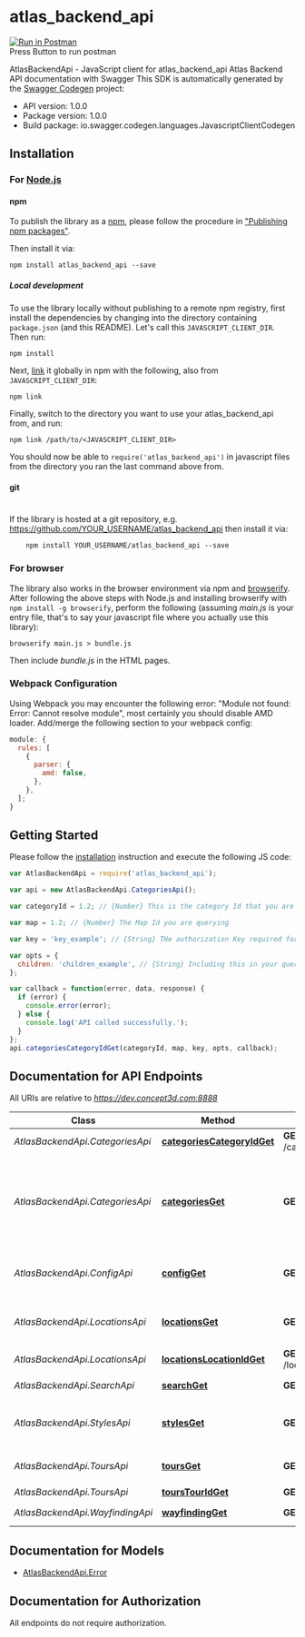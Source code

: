 # atlas_backend_api

[![Run in Postman](https://run.pstmn.io/button.svg)](https://app.getpostman.com/run-collection/d626f5955e9a0e52d3c0)
</br>Press Button to run postman

AtlasBackendApi - JavaScript client for atlas_backend_api
Atlas Backend API documentation with Swagger
This SDK is automatically generated by the [Swagger Codegen](https://github.com/swagger-api/swagger-codegen) project:

- API version: 1.0.0
- Package version: 1.0.0
- Build package: io.swagger.codegen.languages.JavascriptClientCodegen

## Installation

### For [Node.js](https://nodejs.org/)

#### npm

To publish the library as a [npm](https://www.npmjs.com/),
please follow the procedure in ["Publishing npm packages"](https://docs.npmjs.com/getting-started/publishing-npm-packages).

Then install it via:

```shell
npm install atlas_backend_api --save
```

##### Local development

To use the library locally without publishing to a remote npm registry, first install the dependencies by changing
into the directory containing `package.json` (and this README). Let's call this `JAVASCRIPT_CLIENT_DIR`. Then run:

```shell
npm install
```

Next, [link](https://docs.npmjs.com/cli/link) it globally in npm with the following, also from `JAVASCRIPT_CLIENT_DIR`:

```shell
npm link
```

Finally, switch to the directory you want to use your atlas_backend_api from, and run:

```shell
npm link /path/to/<JAVASCRIPT_CLIENT_DIR>
```

You should now be able to `require('atlas_backend_api')` in javascript files from the directory you ran the last
command above from.

#### git

#

If the library is hosted at a git repository, e.g.
https://github.com/YOUR_USERNAME/atlas_backend_api
then install it via:

```shell
    npm install YOUR_USERNAME/atlas_backend_api --save
```

### For browser

The library also works in the browser environment via npm and [browserify](http://browserify.org/). After following
the above steps with Node.js and installing browserify with `npm install -g browserify`,
perform the following (assuming _main.js_ is your entry file, that's to say your javascript file where you actually
use this library):

```shell
browserify main.js > bundle.js
```

Then include _bundle.js_ in the HTML pages.

### Webpack Configuration

Using Webpack you may encounter the following error: "Module not found: Error:
Cannot resolve module", most certainly you should disable AMD loader. Add/merge
the following section to your webpack config:

```javascript
module: {
  rules: [
    {
      parser: {
        amd: false,
      },
    },
  ];
}
```

## Getting Started

Please follow the [installation](#installation) instruction and execute the following JS code:

```javascript
var AtlasBackendApi = require('atlas_backend_api');

var api = new AtlasBackendApi.CategoriesApi();

var categoryId = 1.2; // {Number} This is the category Id that you are asking information about

var map = 1.2; // {Number} The Map Id you are querying

var key = 'key_example'; // {String} THe authorization Key required for use by the Map.

var opts = {
  children: 'children_example', // {String} Including this in your query will return the list of children categories and locations under the queried category.
};

var callback = function(error, data, response) {
  if (error) {
    console.error(error);
  } else {
    console.log('API called successfully.');
  }
};
api.categoriesCategoryIdGet(categoryId, map, key, opts, callback);
```

## Documentation for API Endpoints

All URIs are relative to _https://dev.concept3d.com:8888_

| Class                           | Method                                                                       | HTTP request                     | Description                                                                      |
| ------------------------------- | ---------------------------------------------------------------------------- | -------------------------------- | -------------------------------------------------------------------------------- |
| _AtlasBackendApi.CategoriesApi_ | [**categoriesCategoryIdGet**](docs/CategoriesApi.md#categoriesCategoryIdGet) | **GET** /categories/{categoryId} | Categories summary                                                               |
| _AtlasBackendApi.CategoriesApi_ | [**categoriesGet**](docs/CategoriesApi.md#categoriesGet)                     | **GET** /categories              | endpoint dedicated to information about categories and their children locations. |
| _AtlasBackendApi.ConfigApi_     | [**configGet**](docs/ConfigApi.md#configGet)                                 | **GET** /config                  | endpoint to return map configuration information                                 |
| _AtlasBackendApi.LocationsApi_  | [**locationsGet**](docs/LocationsApi.md#locationsGet)                        | **GET** /locations               | Locations Endpoint. Does not use a location ID                                   |
| _AtlasBackendApi.LocationsApi_  | [**locationsLocationIdGet**](docs/LocationsApi.md#locationsLocationIdGet)    | **GET** /locations/{locationId}  | locations summary                                                                |
| _AtlasBackendApi.SearchApi_     | [**searchGet**](docs/SearchApi.md#searchGet)                                 | **GET** /search                  | search summary                                                                   |
| _AtlasBackendApi.StylesApi_     | [**stylesGet**](docs/StylesApi.md#stylesGet)                                 | **GET** /styles                  | styles API returns CSS for Styles from CMS                                       |
| _AtlasBackendApi.ToursApi_      | [**toursGet**](docs/ToursApi.md#toursGet)                                    | **GET** /tours                   | Tours API without a Tour ID                                                      |
| _AtlasBackendApi.ToursApi_      | [**toursTourIdGet**](docs/ToursApi.md#toursTourIdGet)                        | **GET** /tours/{tourId}          |
| _AtlasBackendApi.WayfindingApi_ | [**wayfindingGet**](docs/WayfindingApi.md#wayfindingGet)                     | **GET** /wayfinding              | search summary                                                                   |

## Documentation for Models

- [AtlasBackendApi.Error](docs/Error.md)

## Documentation for Authorization

All endpoints do not require authorization.
